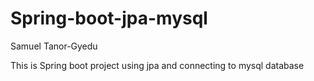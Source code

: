 # Spring-boot-jpa-mysql

Samuel Tanor-Gyedu

This is Spring boot project using jpa and connecting to mysql database
